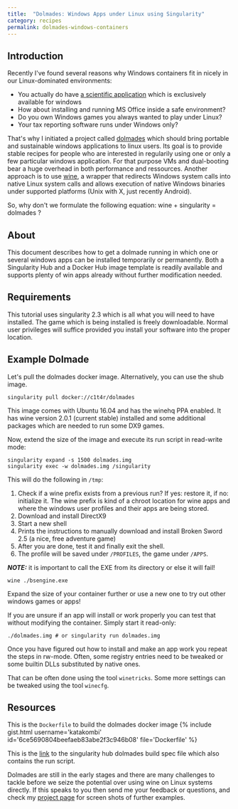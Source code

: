 ```yaml
---
title:  "Dolmades: Windows Apps under Linux using Singularity"
category: recipes
permalink: dolmades-windows-containers
---
```


## Introduction
Recently I've found several reasons why Windows containers fit in nicely in our Linux-dominated environments:

- You actually do have <a href="https://github.com/CHPC-UofU/Singularity-ubuntu-wine-peakselector" target="_blank"> a scientific application</a> which is exclusively available for windows
- How about installing and running MS Office inside a safe environment?
- Do you own Windows games you always wanted to play under Linux?
- Your tax reporting software runs under Windows only?

That's why I initiated a project called <a href="http://dolmades.org" target="_blank">dolmades</a> which should bring portable and sustainable windows applications to linux users.
Its goal is to provide stable recipes for people who are interested in regularily using one or only a few particular windows application. 
For that purpose VMs and dual-booting bear a huge overhead in both performance and ressources.
Another approach is to use <a href="https://winehq.org" target="_blank">wine</a>, a wrapper that redirects Windows system calls into native Linux system calls and allows execution of native Windows binaries under supported platforms (Unix with X, just recently Android).

So, why don't we formulate the following equation: wine + singularity = dolmades ?


## About
This document describes how to get a dolmade running in which one or several windows apps can be installed temporarily or permanently. 
Both a Singularity Hub and a Docker Hub image template is readily available and supports plenty of win apps already without further modification needed.

## Requirements
This tutorial uses singularity 2.3 which is all what you will need to have installed. 
The game which is being installed is freely downloadable.
Normal user privileges will suffice provided you install your software into the proper location.

## Example Dolmade
Let's pull the dolmades docker image. Alternatively, you can use the shub image.

``` 
singularity pull docker://c1t4r/dolmades 
```

This image comes with Ubuntu 16.04 and has the winehq PPA enabled. 
It has wine version 2.0.1 (current stable) installed and some additional packages which are needed
to run some DX9 games.

Now, extend the size of the image and execute its run script in read-write mode:

```
singularity expand -s 1500 dolmades.img
singularity exec -w dolmades.img /singularity
```

This will do the following in ```/tmp```:

1. Check if a wine prefix exists from a previous run? If yes: restore it, if no: initialize it. 
   The wine prefix is kind of a chroot location for wine apps and where the windows user profiles and their apps are being stored.
2. Download and install DirectX9
3. Start a new shell
4. Prints the instructions to manually download and install Broken Sword 2.5 (a nice, free adventure game)
5. After you are done, test it and finally exit the shell.
6. The profile will be saved under `/PROFILES`, the game under `/APPS`.

***NOTE:*** it is important to call the EXE from its directory or else it will fail!

``` 
wine ./bsengine.exe 
```

Expand the size of your container further or use a new one to try out other windows games or apps!

If you are unsure if an app will install or work properly you can test that without modifying the container. 
Simply start it read-only:

``` 
./dolmades.img # or singularity run dolmades.img 
```

Once you have figured out how to install and make an app work you repeat the steps in rw-mode.
Often, some registry entries need to be tweaked or some builtin DLLs substituted by native ones.

That can be often done using the tool `winetricks`. Some more settings can be tweaked using the tool ```winecfg```.

## Resources

This is the ```Dockerfile``` to build the dolmades docker image
{% include gist.html username='katakombi' id='6ce5690804beefaeb83abe2f3c946b08' file='Dockerfile' %}

This is the <a href="https://raw.githubusercontent.com/katakombi/dolmades/master/Singularity" target="_blank">link</a> to the singularity hub dolmades build spec file which also contains the run script.

Dolmades are still in the early stages and there are many challenges to tackle before we seize the potential over using wine on Linux systems directly.
If this speaks to you then send me your feedback or questions, and check my <a href="http://dolmades.org">project page</a> for screen shots of further examples.

